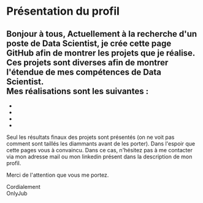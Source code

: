 # Présentation du profil
Bonjour à tous,
Actuellement à la recherche d'un poste de Data Scientist, je crée cette page GitHub afin de montrer les projets que je réalise.
Ces projets sont diverses afin de montrer l'étendue de mes compétences de Data Scientist.  
Mes réalisations sont les suivantes :
-
-
-
-
-

Seul les résultats finaux des projets sont présentés (on ne voit pas comment sont taillés les diammants avant de les porter).
Dans l'espoir que cette pages vous à convaincu. Dans ce cas, n'hésitez pas à me contacter via mon adresse mail ou mon linkedin présent dans la description de mon profil.

Merci de l'attention que vous me portez.

Cordialement  
OnlyJub
